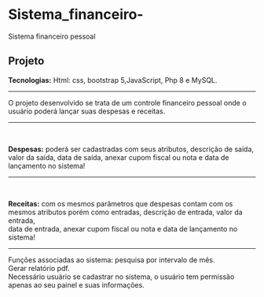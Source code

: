 # Sistema_financeiro-
Sistema financeiro pessoal 


<h2>Projeto</h2>

<p>
<b>Tecnologias:</b>
Html: css, bootstrap 5,JavaScript, Php 8 e MySQL.<hr>

O projeto desenvolvido se trata de um controle financeiro pessoal onde o usuário poderá lançar suas despesas e receitas.<hr><br>

<b>Despesas:</b> poderá ser cadastradas com seus atributos, descrição de saída, valor da saída, data de saída,  anexar cupom fiscal ou nota e data de lançamento no sistema! <hr><br>

<b>Receitas:</b> com os mesmos parâmetros que despesas contam com os mesmos atributos porém como entradas, descrição de entrada, valor da entrada, <br> data de entrada,  anexar cupom fiscal ou nota e data de lançamento no sistema!<hr>

Funções associadas ao sistema: pesquisa por intervalo de mês.<br>
Gerar relatório pdf.<br>
Necessário usuário se cadastrar no sistema, o usuário tem permissão apenas ao seu painel e suas informações.
</p>